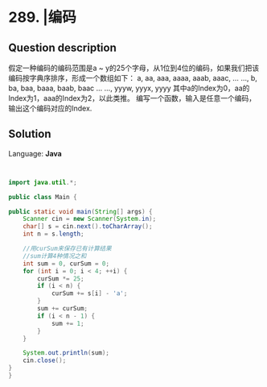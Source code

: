 # 289. |编码

## Question description


假定一种编码的编码范围是a ~ y的25个字母，从1位到4位的编码，如果我们把该编码按字典序排序，形成一个数组如下： a, aa, aaa,
aaaa, aaab, aaac, … …, b, ba, baa, baaa, baab, baac … …, yyyw, yyyx,
yyyy 其中a的Index为0，aa的Index为1，aaa的Index为2，以此类推。 编写一个函数，输入是任意一个编码，输出这个编码对应的Index.


## Solution

Language: **Java**

```Java


import java.util.*;

public class Main {

public static void main(String[] args) {
    Scanner cin = new Scanner(System.in);
    char[] s = cin.next().toCharArray();
    int n = s.length;

    //用curSum来保存已有计算结果
    //sum计算4种情况之和
    int sum = 0, curSum = 0;
    for (int i = 0; i < 4; ++i) {
        curSum *= 25;
        if (i < n) {
            curSum += s[i] - 'a';
        }
        sum += curSum;
        if (i < n - 1) {
            sum += 1;
        }
    }

    System.out.println(sum);
    cin.close();
}
}
```


